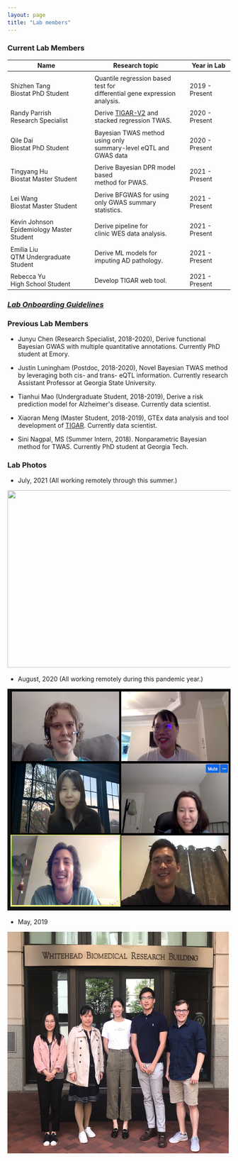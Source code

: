 ```yaml
---
layout: page
title: "Lab members"
---
```



### Current Lab Members

| Name |  | Research topic |  | Year in Lab |
| ------ |--| ---------- |--| ----- |
| | | | |  |
| Shizhen Tang <br> Biostat PhD Student  |  | Quantile regression based test for <br>  differential gene expression analysis. | |   2019 - Present| 
| | | | | |
| Randy Parrish <br> Research Specialist  |  | Derive [TIGAR-V2](https://github.com/yanglab-emory/TIGAR) and <br> stacked regression TWAS. |  |  2020 - Present| 
| | | | | |
| Qile Dai <br> Biostat PhD Student  |  | Bayesian TWAS method using only <br> summary-level eQTL and GWAS data |  |  2020 - Present| 
| | | | |  |
| Tingyang Hu <br> Biostat Master Student  |  | Derive Bayesian DPR model based <br> method for PWAS. |  |  2021 - Present| 
| | | | |  |
| Lei Wang <br> Biostat Master Student  |  | Derive BFGWAS for using <br> only GWAS summary statistics. |  |  2021 - Present| 
| | | | |  |
| Kevin Johnson <br> Epidemiology Master Student  |  | Derive pipeline for  <br> clinic WES data analysis. |  |  2021 - Present| 
| | | | |  |
| Emilia Liu <br> QTM Undergraduate Student  |  | Derive ML models for  <br> imputing AD pathology. |  |  2021 - Present| 
| | | | |  |
| Rebecca Yu <br> High School Student  |  | Develop TIGAR web tool. |  |  2021 - Present| 



### <a href="../assets/ComputationSlides/YangLabGuideline_2021.html">*Lab Onboarding Guidelines*</a>



### Previous Lab Members

* Junyu Chen (Research Specialist, 2018-2020), Derive functional Bayesian GWAS with multiple quantitative annotations. Currently PhD student at Emory.

* Justin Luningham (Postdoc, 2018-2020), Novel Bayesian TWAS method by leveraging both cis- and trans- eQTL information. Currently research Assistant Professor at Georgia State University. 

* Tianhui Mao (Undergraduate Student, 2018-2019), Derive a risk prediction model for Alzheimer's disease. Currently data scientist. 

* Xiaoran Meng (Master Student, 2018-2019), GTEx data analysis and tool development of [TIGAR](https://github.com/yanglab-emory/TIGAR). Currently data scientist.

* Sini Nagpal, MS (Summer Intern, 2018). Nonparametric Bayesian method for TWAS. Currently PhD student at Georgia Tech.


### Lab Photos 

* July, 2021 (All working remotely through this summer.)

<a href="default.asp" title="Lab photo 2020" alt="Lab photo 2020">
<img style="float: center;" src="../assets/LabPhoto2021.png" width = "1000" height = "400">
</a>

* August, 2020 (All working remotely during this pandemic year.)

<a href="default.asp" title="Lab photo 2020" alt="Lab photo 2020">
<img style="float: center;" src="../assets/LabMeeting_08_13_2020.png" width = "600" height = "500">
</a>

* May, 2019

<img style="float: center;" src="../assets/YangLab_2019_resize.JPG" width = "500" height = "500">
